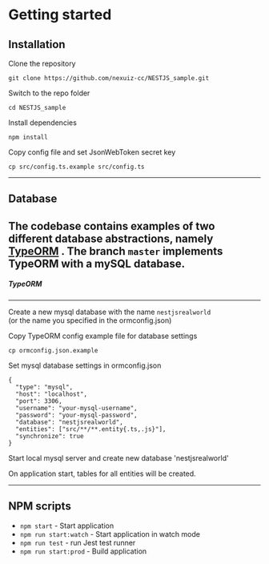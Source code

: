 # Getting started

## Installation

Clone the repository

    git clone https://github.com/nexuiz-cc/NESTJS_sample.git

Switch to the repo folder

    cd NESTJS_sample

Install dependencies
    
    npm install

Copy config file and set JsonWebToken secret key

    cp src/config.ts.example src/config.ts

----------

## Database

The codebase contains examples of two different database abstractions, namely [TypeORM](http://typeorm.io/) .
The branch `master` implements TypeORM with a mySQL database.
----------

##### TypeORM

----------

Create a new mysql database with the name `nestjsrealworld`\
(or the name you specified in the ormconfig.json)

Copy TypeORM config example file for database settings

    cp ormconfig.json.example

Set mysql database settings in ormconfig.json

    {
      "type": "mysql",
      "host": "localhost",
      "port": 3306,
      "username": "your-mysql-username",
      "password": "your-mysql-password",
      "database": "nestjsrealworld",
      "entities": ["src/**/**.entity{.ts,.js}"],
      "synchronize": true
    }

Start local mysql server and create new database 'nestjsrealworld'

On application start, tables for all entities will be created.

----------

## NPM scripts

- `npm start` - Start application
- `npm run start:watch` - Start application in watch mode
- `npm run test` - run Jest test runner 
- `npm run start:prod` - Build application
